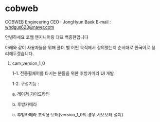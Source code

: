 # cobweb
COBWEB Engineering
CEO : JongHyun Baek
E-mail : whdgus623@naver.com

안녕하세요 코웹 엔지니어링 대표 백종현입니다

아래와 같이 사용자들을 위해 폴더 별 어떤 목적에서 정의했는지 순서대로 한국어로 정리해두겠습니다. 


1. cam_version_1_0 

   1-1. 전동휠체어를 타시는 분들을 위한 후방카메라 UI 개발

   1-2. 구성기능 :

     a. 레이저 가이드라인

     b. 후방카메라

     c. 후방카메라 조작용 모터(version_1_0의 경우 서보모터 설치)

